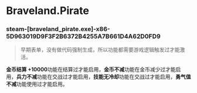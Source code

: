 # Braveland.Pirate

### steam-[braveland_pirate.exe]-x86-5D963019D9F3F2B6372B4255A7B661D4A62D0FD9
> 早期表单，没有做代码强制生成，所以功能都需要游戏逻辑触发过才能激活。

**金币结算 +10000**功能在结算过才能启用，**金币不减**功能在金币减少过才能启用，**兵力不减**功能在交战过才能启用，**技能无冷却**功能在交战过才能启用，**勇气值不减**功能使用过才能启用。